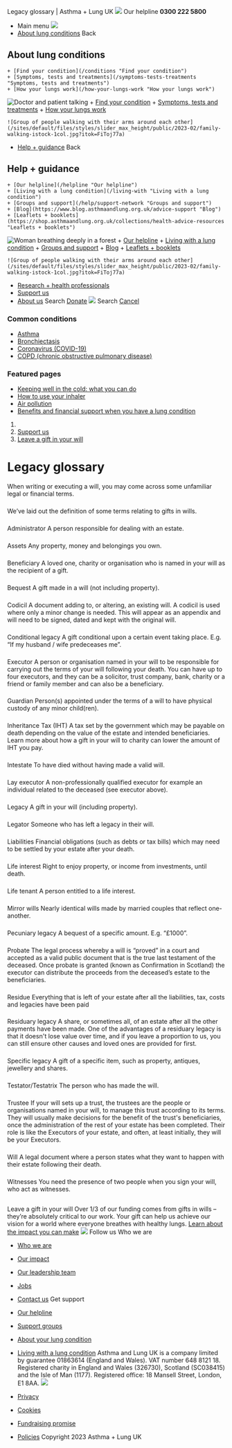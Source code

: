 
Legacy glossary | Asthma + Lung UK
 [![](/themes/custom/asthma-lung-uk/images/aluk-logo.png)](/ "Homepage")
 Our helpline **0300 222 5800**
* Main menu
![](/wingsuit/asthma-lung-uk/images/aluk-logo.png)
* [About lung conditions](#about "About lung conditions")
 Back
 
## About lung conditions
	+ [Find your condition](/conditions "Find your condition")
	+ [Symptoms, tests and treatments](/symptoms-tests-treatments "Symptoms, tests and treatments")
	+ [How your lungs work](/how-your-lungs-work "How your lungs work")
![Doctor and patient talking](/sites/default/files/styles/slider_max_height/public/2023-02/119589.jpg?itok=IfMKqhqJ)
	+ [Find your condition](/conditions)
	+ [Symptoms, tests and treatments](/symptoms-tests-treatments)
	+ [How your lungs work](/how-your-lungs-work)
	
	
	![Group of people walking with their arms around each other](/sites/default/files/styles/slider_max_height/public/2023-02/family-walking-istock-1col.jpg?itok=FiToj77a)
* [Help + guidance](#get-support "Help + guidance")
 Back
 
## Help + guidance
	+ [Our helpline](/helpline "Our helpline")
	+ [Living with a lung condition](/living-with "Living with a lung condition")
	+ [Groups and support](/help/support-network "Groups and support")
	+ [Blog](https://www.blog.asthmaandlung.org.uk/advice-support "Blog")
	+ [Leaflets + booklets](https://shop.asthmaandlung.org.uk/collections/health-advice-resources "Leaflets + booklets")
![Woman breathing deeply in a forest](/sites/default/files/styles/slider_max_height/public/2023-02/A%2BLUK%20Generic73.jpg?itok=IY-jWei3)
	+ [Our helpline](/helpline)
	+ [Living with a lung condition](/living-with)
	+ [Groups and support](/help/support-network)
	+ [Blog](https://www.blog.asthmaandlung.org.uk/advice-support)
	+ [Leaflets + booklets](https://shop.asthmaandlung.org.uk/collections/health-advice-resources "Leaflets and booklets about lung conditions")
	
	
	![Group of people walking with their arms around each other](/sites/default/files/styles/slider_max_height/public/2023-02/family-walking-istock-1col.jpg?itok=FiToj77a)
* [Research + health professionals](/research-health-professionals "Research + health professionals")
* [Support us](/support-us "Support us")
* [About us](/about-us "About us")
Search
[Donate](https://action.asthmaandlung.org.uk/page/99720/donate/1?ea_tracking_id=General_WebsiteALUK_Header_Regular "Donate") 
 [![](/themes/custom/asthma-lung-uk/images/aluk-logo.png)](/ "Homepage")
Search
[Cancel](#)
### Common conditions
* [Asthma](/conditions/asthma)
* [Bronchiectasis](/conditions/bronchiectasis)
* [Coronavirus (COVID-19)](/conditions/coronavirus)
* [COPD (chronic obstructive pulmonary disease)](/conditions/copd-chronic-obstructive-pulmonary-disease)
### Featured pages
* [Keeping well in the cold: what you can do](/living-with/cold-weather)
* [How to use your inhaler](/living-with/inhaler-videos)
* [Air pollution](/living-with/air-pollution)
* [Benefits and financial support when you have a lung condition](/living-with/benefits)
1. 
3. [Support us](/support-us)
5. [Leave a gift in your will](/support-us/leave-gift-your-will)
# Legacy glossary
When writing or executing a will, you may come across some unfamiliar legal or financial terms. 
### 
We’ve laid out the definition of some terms relating to gifts in wills.
### 
 Administrator
A person responsible for dealing with an estate.
### 
 Assets
Any property, money and belongings you own.
### 
 Beneficiary
A loved one, charity or organisation who is named in your will as the recipient of a gift.
### 
 Bequest
A gift made in a will (not including property).
### 
 Codicil
A document adding to, or altering, an existing will. A codicil is used where only a minor change is needed. This will appear as an appendix and will need to be signed, dated and kept with the original will.
### 
 Conditional legacy
A gift conditional upon a certain event taking place. E.g. “If my husband / wife predeceases me”.
### 
 Executor
A person or organisation named in your will to be responsible for carrying out the terms of your will following your death. You can have up to four executors, and they can be a solicitor, trust company, bank, charity or a friend or family member and can also be a beneficiary.
### 
 Guardian
Person(s) appointed under the terms of a will to have physical custody of any minor child(ren).
### 
 Inheritance Tax (IHT)
A tax set by the government which may be payable on death depending on the value of the estate and intended beneficiaries. Learn more about how a gift in your will to charity can lower the amount of IHT you pay.
### 
 Intestate
To have died without having made a valid will.
### 
 Lay executor
A non-professionally qualified executor for example an individual related to the deceased (see executor above).
### 
 Legacy
A gift in your will (including property).
### 
 Legator
Someone who has left a legacy in their will.
### 
 Liabilities
Financial obligations (such as debts or tax bills) which may need to be settled by your estate after your death.
### 
 Life interest
Right to enjoy property, or income from investments, until death.
### 
 Life tenant
A person entitled to a life interest.
### 
 Mirror wills
Nearly identical wills made by married couples that reflect one-another.
### 
 Pecuniary legacy
A bequest of a specific amount. E.g. “£1000”.
### 
 Probate
The legal process whereby a will is “proved” in a court and accepted as a valid public document that is the true last testament of the deceased. Once probate is granted (known as Confirmation in Scotland) the executor can distribute the proceeds from the deceased’s estate to the beneficiaries.
### 
 Residue
Everything that is left of your estate after all the liabilities, tax, costs and legacies have been paid
### 
 Residuary legacy
A share, or sometimes all, of an estate after all the other payments have been made. One of the advantages of a residuary legacy is that it doesn't lose value over time, and if you leave a proportion to us, you can still ensure other causes and loved ones are provided for first.
### 
 Specific legacy
A gift of a specific item, such as property, antiques, jewellery and shares.
### 
 Testator/Testatrix
The person who has made the will.
### 
 Trustee
If your will sets up a trust, the trustees are the people or organisations named in your will, to manage this trust according to its terms. They will usually make decisions for the benefit of the trust's beneficiaries, once the administration of the rest of your estate has been completed. Their role is like the Executors of your estate, and often, at least initially, they will be your Executors.
### 
 Will
A legal document where a person states what they want to happen with their estate following their death.
### 
 Witnesses
You need the presence of two people when you sign your will, who act as witnesses.
## 
 Leave a gift in your will
Over 1/3 of our funding comes from gifts in wills – they’re absolutely critical to our work. Your gift can help us achieve our vision for a world where everyone breathes with healthy lungs.
[Learn about the impact you can make](/support-us/leave-gift-your-will "Learn about the impact you can make") 
 [![](/sites/default/files/2023-01/footer-logo%20%281%29.png)](/ "Homepage")
Follow us
 Who we are
 
* [Who we are](/about-us/who-we-are)
* [Our impact](/about-us/our-impact)
* [Our leadership team](/about-us/our-leadership-team)
* [Jobs](/work-us)
* [Contact us](/about-us/contact-us)
 Get support
 
* [Our helpline](/helpline)
* [Support groups](/help/support-network)
* [About your lung condition](/conditions)
* [Living with a lung condition](/living-with)
Asthma and Lung UK is a company limited by guarantee 01863614 (England and Wales). VAT number 648 8121 18.
Registered charity in England and Wales (326730), Scotland (SC038415) and the Isle of Man (1177). Registered office: 18 Mansell Street, London, E1 8AA.
[![](/sites/default/files/2023-01/reg-logo%20%281%29.png)](https://www.fundraisingregulator.org.uk)
![]()
![]()
* [Privacy](/privacy-policy)
* [Cookies](/cookies-how-we-use-them)
* [Fundraising promise](/fundraising-promise)
* [Policies](/about-us/policies)
 Copyright 2023 Asthma + Lung UK
 
